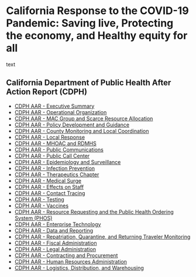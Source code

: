 # California Response to the COVID-19 Pandemic: Saving live, Protecting the economy, and Healthy equity for all

text

## California Department of Public Health After Action Report (CDPH)
- [CDPH AAR - Executive Summary](https://github.com/tomasaragon/nb/blob/main/00_CDPH-AAR_Executive-Summary.pdf)
- [CDPH AAR - Operational Organization](https://github.com/tomasaragon/nb/blob/main/01_CDPH-AAR_Operational-Organization.pdf)
- [CDPH AAR - MAC Group and Scarce Resource Allocation]() 
- [CDPH AAR - Policy Development and Guidance]()
- [CDPH AAR - County Monitoring and Local Coordination]()
- [CDPH AAR - Local Response]()
- [CDPH AAR - MHOAC and RDMHS]()
- [CDPH AAR - Public Communications]()
- [CDPH AAR - Public Call Center]()
- [CDPH AAR - Epidemiology and Surveillance]()
- [CDPH AAR - Infection Prevention]()
- [CDPH AAR - Therapeutics Chapter]()
- [CDPH AAR - Medical Surge]()
- [CDPH AAR - Effects on Staff]()
- [CDPH AAR - Contact Tracing]()
- [CDPH AAR - Testing]()
- [CDPH AAR - Vaccines]()
- [CDPH AAR - Resource Requesting and the Public Health Ordering System (PHOS)]()
- [CDPH AAR - Enterprise Technology]()
- [CDPH AAR - Data and Reporting]()
- [CDPH AAR - Repatriation, Quarantine, and Returning Traveler Monitoring]()
- [CDPH AAR - Fiscal Administration]()
- [CDPH AAR - Legal Administration]()
- [CDPH AAR - Contracting and Procurement]()
- [CDPH AAR - Human Resources Administration]()
- [CDPH AAR - Logistics, Distribution, and Warehousing]() 
